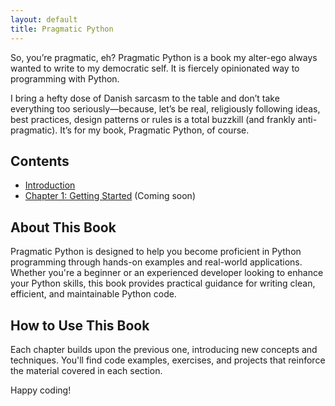 ```yaml
---
layout: default
title: Pragmatic Python
---
```


So, you’re pragmatic, eh? Pragmatic Python is a book my alter-ego always wanted
to write to my democratic self. It is fiercely opinionated way to programming
with Python.

I bring a hefty dose of Danish sarcasm to the table and don’t take
everything too seriously—because, let’s be real, religiously following ideas,
best practices, design patterns or rules is a total buzzkill (and frankly
anti-pragmatic). It’s for my book, Pragmatic Python, of course.

## Contents

- [Introduction](docs/Introduction.md)
- [Chapter 1: Getting Started](docs/chapter1.md) (Coming soon)

## About This Book

Pragmatic Python is designed to help you become proficient in Python programming
through hands-on examples and real-world applications. Whether you're a beginner
or an experienced developer looking to enhance your Python skills, this book
provides practical guidance for writing clean, efficient, and maintainable
Python code.

## How to Use This Book

Each chapter builds upon the previous one, introducing new concepts and
techniques. You'll find code examples, exercises, and projects that reinforce
the material covered in each section.

Happy coding!
